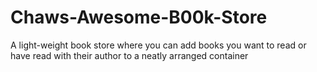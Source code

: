 # Chaws-Awesome-B00k-Store
A light-weight book store where you can add books you want to read or have read with their author to a neatly arranged container
